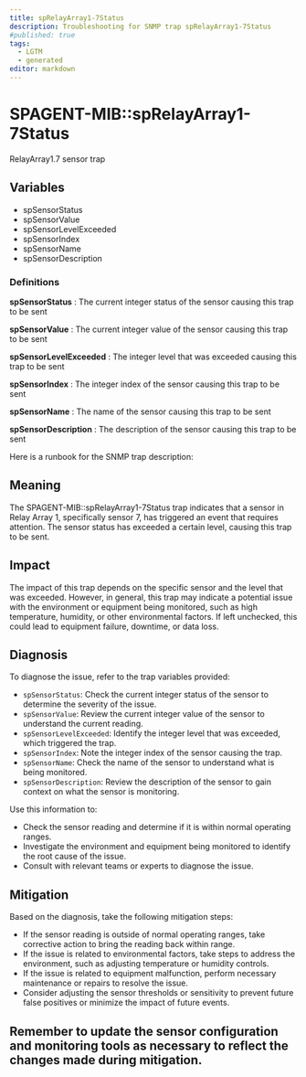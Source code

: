 ```yaml
---
title: spRelayArray1-7Status
description: Troubleshooting for SNMP trap spRelayArray1-7Status
#published: true
tags:
  - LGTM
  - generated
editor: markdown
---
```


# SPAGENT-MIB::spRelayArray1-7Status 

RelayArray1.7 sensor trap 


## Variables


  - spSensorStatus
  - spSensorValue
  - spSensorLevelExceeded
  - spSensorIndex
  - spSensorName
  - spSensorDescription 

### Definitions 


**spSensorStatus** 
: The current integer status of the sensor causing this trap to be sent 

**spSensorValue** 
: The current integer value of the sensor causing this trap to be sent 

**spSensorLevelExceeded** 
: The integer level that was exceeded causing this trap to be sent 

**spSensorIndex** 
: The integer index of the sensor causing this trap to be sent 

**spSensorName** 
: The name of the sensor causing this trap to be sent 

**spSensorDescription** 
: The description of the sensor causing this trap to be sent 


Here is a runbook for the SNMP trap description:

## Meaning

The SPAGENT-MIB::spRelayArray1-7Status trap indicates that a sensor in Relay Array 1, specifically sensor 7, has triggered an event that requires attention. The sensor status has exceeded a certain level, causing this trap to be sent.

## Impact

The impact of this trap depends on the specific sensor and the level that was exceeded. However, in general, this trap may indicate a potential issue with the environment or equipment being monitored, such as high temperature, humidity, or other environmental factors. If left unchecked, this could lead to equipment failure, downtime, or data loss.

## Diagnosis

To diagnose the issue, refer to the trap variables provided:

* `spSensorStatus`: Check the current integer status of the sensor to determine the severity of the issue.
* `spSensorValue`: Review the current integer value of the sensor to understand the current reading.
* `spSensorLevelExceeded`: Identify the integer level that was exceeded, which triggered the trap.
* `spSensorIndex`: Note the integer index of the sensor causing the trap.
* `spSensorName`: Check the name of the sensor to understand what is being monitored.
* `spSensorDescription`: Review the description of the sensor to gain context on what the sensor is monitoring.

Use this information to:

* Check the sensor reading and determine if it is within normal operating ranges.
* Investigate the environment and equipment being monitored to identify the root cause of the issue.
* Consult with relevant teams or experts to diagnose the issue.

## Mitigation

Based on the diagnosis, take the following mitigation steps:

* If the sensor reading is outside of normal operating ranges, take corrective action to bring the reading back within range.
* If the issue is related to environmental factors, take steps to address the environment, such as adjusting temperature or humidity controls.
* If the issue is related to equipment malfunction, perform necessary maintenance or repairs to resolve the issue.
* Consider adjusting the sensor thresholds or sensitivity to prevent future false positives or minimize the impact of future events.

Remember to update the sensor configuration and monitoring tools as necessary to reflect the changes made during mitigation.
---





